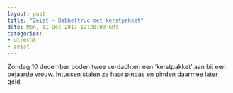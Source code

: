 ```yaml
---
layout: post
title: "Zeist - Babbeltruc met kerstpakket"
date: Mon, 11 Dec 2017 12:28:00 GMT
categories: 
- utrecht 
- zeist 
---
```


Zondag 10 december boden twee verdachten een ‘kerstpakket’ aan bij een bejaarde vrouw. Intussen stalen ze haar pinpas en pinden daarmee later geld.
